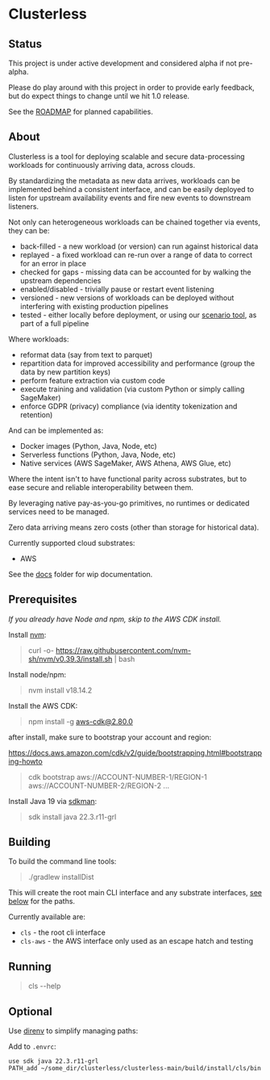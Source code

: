 # Clusterless

## Status

This project is under active development and considered alpha if not pre-alpha.

Please do play around with this project in order to provide early feedback, but do expect things to change until we hit
1.0 release.

See the [ROADMAP](ROADMAP.md) for planned capabilities.

## About

Clusterless is a tool for deploying scalable and secure data-processing workloads for continuously arriving data, across
clouds.

By standardizing the metadata as new data arrives, workloads can be implemented behind a consistent interface, and can
be easily deployed to listen for upstream availability events and fire new events to downstream listeners.

Not only can heterogeneous workloads can be chained together via events, they can be:

- back-filled - a new workload (or version) can run against historical data
- replayed - a fixed workload can re-run over a range of data to correct for an error in place
- checked for gaps - missing data can be accounted for by walking the upstream dependencies
- enabled/disabled - trivially pause or restart event listening
- versioned - new versions of workloads can be deployed without interfering with existing production pipelines
- tested - either locally before deployment, or using our [scenario tool](clusterless-scenario/README.md), as part of a
  full pipeline

Where workloads:

- reformat data (say from text to parquet)
- repartition data for improved accessibility and performance (group the data by new partition keys)
- perform feature extraction via custom code
- execute training and validation (via custom Python or simply calling SageMaker)
- enforce GDPR (privacy) compliance (via identity tokenization and retention)

And can be implemented as:

- Docker images (Python, Java, Node, etc)
- Serverless functions (Python, Java, Node, etc)
- Native services (AWS SageMaker, AWS Athena, AWS Glue, etc)

Where the intent isn't to have functional parity across substrates, but to ease secure and reliable interoperability
between them.

By leveraging native pay-as-you-go primitives, no runtimes or dedicated services need to be managed.

Zero data arriving means zero costs (other than storage for historical data).

Currently supported cloud substrates:

- AWS

See the [docs](docs) folder for wip documentation.

## Prerequisites

_If you already have Node and npm, skip to the AWS CDK install._

Install [nvm](https://github.com/nvm-sh/nvm):

> curl -o- https://raw.githubusercontent.com/nvm-sh/nvm/v0.39.3/install.sh | bash

Install node/npm:

> nvm install v18.14.2

Install the AWS CDK:

> npm install -g aws-cdk@2.80.0

after install, make sure to bootstrap your account and region:

https://docs.aws.amazon.com/cdk/v2/guide/bootstrapping.html#bootstrapping-howto

> cdk bootstrap aws://ACCOUNT-NUMBER-1/REGION-1 aws://ACCOUNT-NUMBER-2/REGION-2 ...

Install Java 19 via [sdkman](https://sdkman.io):

> sdk install java 22.3.r11-grl

## Building

To build the command line tools:

> ./gradlew installDist

This will create the root main CLI interface and any substrate interfaces, [see below](#optional) for the paths.

Currently available are:

- `cls` - the root cli interface
- `cls-aws` - the AWS interface only used as an escape hatch and testing

## Running

> cls --help

## Optional

Use [direnv](https://direnv.net) to simplify managing paths:

Add to `.envrc`:

```shell
use sdk java 22.3.r11-grl
PATH_add ~/some_dir/clusterless/clusterless-main/build/install/cls/bin
```
